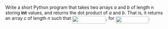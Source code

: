 Write a short Python program that takes two arrays _a_ and _b_ of
length _n_ storing **int** values, and returns the dot product of
_a_ and _b_. That is, it returns an array _c_ of length _n_ such that
<img src="/solutions/exercises/C/ch1/ex22/tex/be3251b6169d1ce7cfbc53692cd1849e.svg?invert_in_darkmode&sanitize=true" align=middle width=106.06151324999998pt height=24.65753399999998pt/>,
for <img src="/solutions/exercises/C/ch1/ex22/tex/3cc434279a7f7d36d78b84a2941c31dd.svg?invert_in_darkmode&sanitize=true" align=middle width=103.97675474999997pt height=21.5460564pt/>.